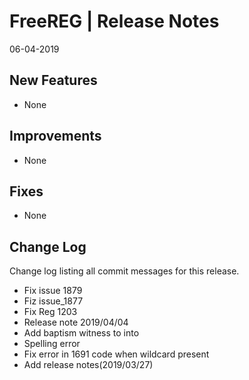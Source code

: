 __FreeREG | Release Notes__
  =======================
  06-04-2019

  __New Features__
  ----------------

  * None


  __Improvements__
  ----------------

  * None


  __Fixes__
  ---------

  * None


  __Change Log__
  ----------------

  Change log listing all commit messages for this release.


  * Fix issue 1879
* Fiz issue_1877
* Fix Reg 1203
* Release note 2019/04/04
* Add baptism witness to into
* Spelling error
* Fix error in 1691 code when wildcard present
* Add release notes(2019/03/27)

  
